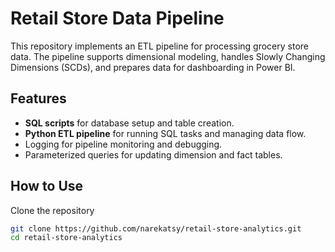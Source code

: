 # Retail Store Data Pipeline

This repository implements an ETL pipeline for processing grocery store data. 
The pipeline supports dimensional modeling, handles Slowly Changing Dimensions (SCDs), and prepares data for dashboarding in Power BI. 

## Features
- **SQL scripts** for database setup and table creation.
- **Python ETL pipeline** for running SQL tasks and managing data flow.
- Logging for pipeline monitoring and debugging.
- Parameterized queries for updating dimension and fact tables.

## How to Use

Clone the repository

```bash
git clone https://github.com/narekatsy/retail-store-analytics.git
cd retail-store-analytics
```